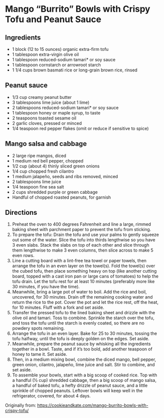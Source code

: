 Mango “Burrito” Bowls with Crispy Tofu and Peanut Sauce
=========

Ingredients
-----------
 * 1 block (12 to 15 ounces) organic extra-firm tofu
 * 1 tablespoon extra-virgin olive oil
 * 1 tablespoon reduced-sodium tamari* or soy sauce
 * 1 tablespoon cornstarch or arrowroot starch
 * 1 1/4 cups brown basmati rice or long-grain brown rice, rinsed

Peanut sauce
-----------
 * 1/3 cup creamy peanut butter
 * 3 tablespoons lime juice (about 1 lime)
 * 2 tablespoons reduced-sodium tamari* or soy sauce
 * 1 tablespoon honey or maple syrup, to taste
 * 2 teaspoons toasted sesame oil
 * 2 garlic cloves, pressed or minced
 * 1/4 teaspoon red pepper flakes (omit or reduce if sensitive to spice)

Mango salsa and cabbage
-----------
 * 2 large ripe mangos, diced
 * 1 medium red bell pepper, chopped
 * 1/2 cup (about 4) thinly sliced green onions
 * 1/4 cup chopped fresh cilantro
 * 1 medium jalapeño, seeds and ribs removed, minced
 * 2 tablespoons lime juice
 * 1/4 teaspoon fine sea salt
 * 2 cups shredded purple or green cabbage
 * Handful of chopped roasted peanuts, for garnish

Directions
---------
 1. Preheat the oven to 400 degrees Fahrenheit and line a large, rimmed baking sheet with parchment paper to prevent the tofu from sticking.
 2. To prepare the tofu: Drain the tofu and use your palms to gently squeeze out some of the water. Slice the tofu into thirds lengthwise so you have 3 even slabs. Stack the slabs on top of each other and slice through them lengthwise to make 3 even columns, then slice across to make 5 even rows.
 3. Line a cutting board with a lint-free tea towel or paper towels, then arrange the tofu in an even layer on the towel(s). Fold the towel(s) over the cubed tofu, then place something heavy on top (like another cutting board, topped with a cast iron pan or large cans of tomatoes) to help the tofu drain. Let the tofu rest for at least 10 minutes (preferably more like 30 minutes, if you have the time).
 4. Meanwhile, bring a large pot of water to boil. Add the rice and boil, uncovered, for 30 minutes. Drain off the remaining cooking water and return the rice to the pot. Cover the pot and let the rice rest, off the heat, for 10 minutes. Fluff with a fork and set aside.
 5. Transfer the pressed tofu to the lined baking sheet and drizzle with the olive oil and tamari. Toss to combine. Sprinkle the starch over the tofu, and toss the tofu until the starch is evenly coated, so there are no powdery spots remaining.
 6. Arrange the tofu in an even layer. Bake for 25 to 30 minutes, tossing the tofu halfway, until the tofu is deeply golden on the edges. Set aside.
 7. Meanwhile, prepare the peanut sauce by whisking all the ingredients together in a bowl. Taste, and if it’s too bold, add another teaspoon of honey to tame it. Set aside.
 8. Then, in a medium mixing bowl, combine the diced mango, bell pepper, green onion, cilantro, jalapeño, lime juice and salt. Stir to combine, and set aside.
 9. To assemble your bowls, start with a big scoop of cooked rice. Top with a handful (½ cup) shredded cabbage, then a big scoop of mango salsa, a handful of baked tofu, a hefty drizzle of peanut sauce, and a little sprinkle of chopped peanuts. Leftover bowls will keep well in the refrigerator, covered, for about 4 days.

Originally from:
  https://cookieandkate.com/mango-burrito-bowls-with-crispy-tofu/
